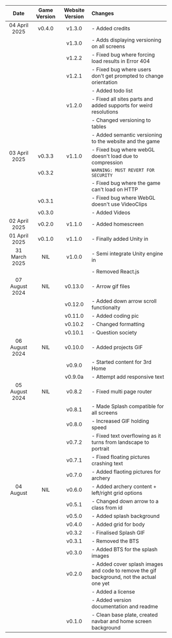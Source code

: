 | Date | Game Version | Website Version | Changes |
| :--: | :----------: | :-------------: | :------ |
| 04 April 2025 | v0.4.0 | v1.3.0 | - Added credits
| | | v1.3.0 | - Adds displaying versioning on all screens
| | | v1.2.2 | - Fixed bug where forcing load results in Error 404
| | | v1.2.1 | - Fixed bug where users don't get prompted to change orientation
| | | | - Added todo list
| | | v1.2.0 | - Fixed all sites parts and added supports for weird resolutions
| | | | - Changed versioning to tables
| | | | - Added semantic versioning to the website and the game
| 03 April 2025 | v0.3.3 | v1.1.0 | - Fixed bug where webGL doesn't load due to compression
| | v0.3.2 | | ```WARNING: MUST REVERT FOR SECURITY```
| | | | - Fixed bug where the game can't load on HTTP
| | v0.3.1 | | - Fixed bug where WebGL doesn't use VideoClips
| | v0.3.0 | | - Added Videos
| 02 April 2025 | v0.2.0 | v1.1.0 | - Added homescreen
| 01 April 2025 | v0.1.0 | v1.1.0 | - Finally added Unity in
| 31 March 2025 | NIL | v1.0.0 | - Semi integrate Unity engine in
| | | | - Removed React.js
| 07 August 2024 | NIL | v0.13.0 | - Arrow gif files
| | | v0.12.0 | - Added down arrow scroll functionalty
| | | v0.11.0 | - Added coding pic
| | | v0.10.2 | - Changed formatting
| | | v0.10.1 | - Question society
| 06 August 2024 | NIL | v0.10.0 | - Added projects GIF
| | | v0.9.0 | - Started content for 3rd Home
| | | v0.9.0a | - Attempt add responsive text
| 05 August 2024 | NIL | v0.8.2 | - Fixed multi page router
| | | v0.8.1 | - Made Splash compatible for all screens
| | | v0.8.0 | - Increased GIF holding speed
| | | v0.7.2 | - Fixed text overflowing as it turns from landscape to portrait
| | | v0.7.1 | - Fixed floating pictures crashing text
| | | v0.7.0 | - Added flaoting pictures for archery
| 04 August | NIL | v0.6.0 | - Added archery content + left/right grid options
| | | v0.5.1| - Changed down arrow to a class from id
| | | v0.5.0 | - Added splash background
| | | v0.4.0 | - Added grid for body
| | | v0.3.2 | - Finalised Splash GIF
| | | v0.3.1 | - Removed the BTS
| | | v0.3.0 | - Added BTS for the splash images
| | | v0.2.0 | - Added cover splash images and code to remove the gif background, not the actual one yet
| | | | - Added a license
| | | | - Added version documentation and readme
| | | v0.1.0 | - Clean base plate, created navbar and home screen background